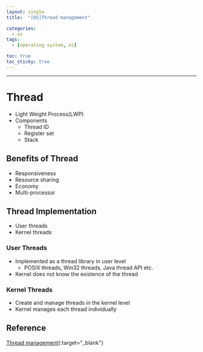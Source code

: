 ```yaml
---
layout: single
title:  "[OS]Thread management"

categories:
  - os
tags:
  - [operating system, os]

toc: true
toc_sticky: true
---
```


---
# Thread
- Light Weight Process(LWP)
- Components
    - Thread ID
    - Register set
    - Stack
    
## Benefits of Thread
- Responsiveness
- Resource sharing
- Economy
- Multi-processor

## Thread Implementation
- User threads
- Kernel threads

### User Threads
- Implemented as a thread library in user level
    - POSIX threads, Win32 threads, Java thread API etc.
- Kernel does not know the existence of the thread

### Kernel Threads
- Create and manage threads in the kernel level
- Kernel manages each thread individually

## Reference
[Thread management](https://hpclab.tistory.com/1?category=887083){:target="_blank"}
